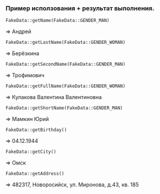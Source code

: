 ### Пример исползования + результат выполнения.

```
FakeData::getName(FakeData::GENDER_MAN)
```
=> Андрей

```
FakeData::getLastName(FakeData::GENDER_WOMAN)
```
=> Берёзкинa

```
FakeData::getSecondName(FakeData::GENDER_MAN)
```
=> Трофимович

```
FakeData::getFullName(FakeData::GENDER_WOMAN)
```
=> Кулаковa Валентина Валентиновна

```
FakeData::getShortName(FakeData::GENDER_MAN)
```
=> Мамкин Юрий

```
FakeData::getBirthday()
```
=> 04.12.1944

```
FakeData::getCity()
```
=> Омск

```
FakeData::getAddress()
```
=> 482317, Новоросийск, ул. Миронова, д.43, кв. 185

